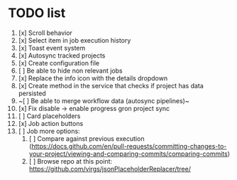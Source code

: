 # TODO list

1. [x] Scroll behavior
2. [x] Select item in job execution history
3. [x] Toast event system
4. [x] Autosync tracked projects
5. [x] Create configuration file
6. [ ] Be able to hide non relevant jobs
7. [x] Replace the info icon with the details dropdown
8. [x] Create method in the service that checks if project has data persisted
9. ~[ ] Be able to merge workflow data (autosync pipelines)~
10. [x] Fix disable -> enable progress gron project sync
11. [ ] Card placeholders
12. [x] Job action buttons
13. [ ] Job more options:
    1.  [ ] Compare against previous execution (https://docs.github.com/en/pull-requests/committing-changes-to-your-project/viewing-and-comparing-commits/comparing-commits)
    2.  [ ] Browse repo at this point: https://github.com/virgs/jsonPlaceholderReplacer/tree/<commit-hash>
